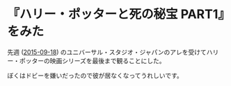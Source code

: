 # 『ハリー・ポッターと死の秘宝 PART1』をみた

先週 ([2015-09-18][]) のユニバーサル・スタジオ・ジャパンのアレを受けてハリー・ポッターの映画シリーズを最後まで観ることにした。

ぼくはドビーを嫌いだったので彼が居なくなってうれしいです。

[2015-09-18]: http://blog.bouzuya.net/2015/09/18/
